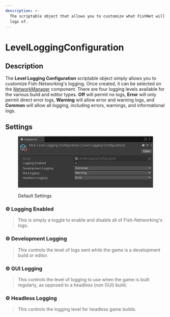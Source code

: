 ```yaml
---
description: >-
  The scriptable object that allows you to customize what FishNet will output
  logs of.
---
```


# LevelLoggingConfiguration

## Description <a href="#server-and-host" id="server-and-host"></a>

The **Level Logging Configuration** scriptable object simply allows you to customize Fish-Networking's logging. Once created, it can be selected on the [NetworkManager](../components/managers/network-manager.md) component. There are four logging levels available for the various build and editor types. **Off** will permit no logs, **Error** will only permit direct error logs, **Warning** will allow error and warning logs, and **Common** will allow all logging, including errors, warnings, and informational logs.

## Settings <a href="#server-and-host" id="server-and-host"></a>

<figure><img src="../../.gitbook/assets/level-logging-configuration.png" alt=""><figcaption><p>Default Settings</p></figcaption></figure>

### :gear: **Logging Enabled**

> This is simply a toggle to enable and disable all of Fish-Networking's logs.

### :gear: **Development Logging**

> This controls the level of logs sent while the game is a development build or editor.

### :gear: **GUI Logging**

> This controls the level of logging to use when the game is built regularly, as opposed to a headless (non GUI) build.

### :gear: **Headless Logging**

> This controls the logging level for headless game builds.
